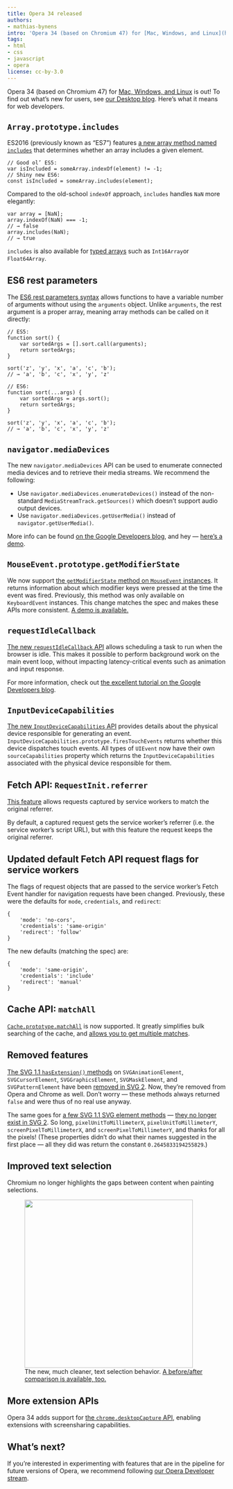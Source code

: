 ```yaml
---
title: Opera 34 released
authors:
- mathias-bynens
intro: 'Opera 34 (based on Chromium 47) for [Mac, Windows, and Linux](http://www.opera.com/computer) is out! To find out what’s new for users, see our [Desktop](http://blogs.opera.com/desktop/2015/12/opera-34-technology-help/) blog. Here’s what it means for web developers.'
tags:
- html
- css
- javascript
- opera
license: cc-by-3.0
---
```


Opera 34 (based on Chromium 47) for [Mac, Windows, and Linux](http://www.opera.com/computer) is out! To find out what’s new for users, see [our Desktop blog](http://blogs.opera.com/desktop/2015/12/opera-34-technology-help/). Here’s what it means for web developers.

## `Array.prototype.includes`

ES2016 (previously known as “ES7”) features [a new array method named `includes`](https://tc39.github.io/Array.prototype.includes/) that determines whether an array includes a given element.

	// Good ol’ ES5:
	var isIncluded = someArray.indexOf(element) != -1;
	// Shiny new ES6:
	const isIncluded = someArray.includes(element);

Compared to the old-school `indexOf` approach, `includes` handles `NaN` more elegantly:

	var array = [NaN];
	array.indexOf(NaN) === -1;
	// → false
	array.includes(NaN);
	// → true

`includes` is also available for [typed arrays](https://developer.mozilla.org/en-US/docs/Web/JavaScript/Typed_arrays#Typed_array_views) such as `Int16Array`or `Float64Array`.

## ES6 rest parameters

The [ES6 rest parameters syntax](https://tc39.github.io/ecma262/#sec-function-definitions) allows functions to have a variable number of arguments without using the `arguments` object. Unlike `arguments`, the rest argument is a proper array, meaning array methods can be called on it directly:

	// ES5:
	function sort() {
		var sortedArgs = [].sort.call(arguments);
		return sortedArgs;
	}

	sort('z', 'y', 'x', 'a', 'c', 'b');
	// → 'a', 'b', 'c', 'x', 'y', 'z'

	// ES6:
	function sort(...args) {
		var sortedArgs = args.sort();
		return sortedArgs;
	}

	sort('z', 'y', 'x', 'a', 'c', 'b');
	// → 'a', 'b', 'c', 'x', 'y', 'z'

## `navigator.mediaDevices`

The new `navigator.mediaDevices` API can be used to enumerate connected media devices and to retrieve their media streams. We recommend the following:

* Use `navigator.mediaDevices.enumerateDevices()` instead of the non-standard  `MediaStreamTrack.getSources()` which doesn’t support audio output devices.
* Use `navigator.mediaDevices.getUserMedia()` instead of `navigator.getUserMedia()`.

More info can be found [on the Google Developers blog](https://developers.google.com/web/updates/2015/10/media-devices), and hey — [here’s a demo](https://webrtc.github.io/samples/src/content/devices/input-output/).

## `MouseEvent.prototype.getModifierState`

We now support [the `getModifierState` method on `MouseEvent` instances](https://w3c.github.io/uievents/#widl-MouseEvent-getModifierState). It returns information about which modifier keys were pressed at the time the event was fired. Previously, this method was only available on `KeyboardEvent` instances. This change matches the spec and makes these APIs more consistent. [A demo is available.](https://googlechrome.github.io/samples/mouseevent-get-modifier-state/)

## `requestIdleCallback`

[The new `requestIdleCallback` API](https://w3c.github.io/requestidlecallback/) allows scheduling a task to run when the browser is idle. This makes it possible to perform background work on the main event loop, without impacting latency-critical events such as animation and input response.

For more information, check out [the excellent tutorial on the Google Developers blog](https://developers.google.com/web/updates/2015/08/using-requestidlecallback).

## `InputDeviceCapabilities`

[The new `InputDeviceCapabilities` API](https://rbyers.github.io/InputDevice/) provides details about the physical device responsible for generating an event. `InputDeviceCapabilities.prototype.firesTouchEvents` returns whether this device dispatches touch events. All types of `UIEvent` now have their own `sourceCapabilities` property which returns the `InputDeviceCapabilities` associated with the physical device responsible for them.

## Fetch API: `RequestInit.referrer`

[This feature](https://github.com/google/Chrome.Docs/blob/master/m47/Request_Constructor_Additions.md) allows requests captured by service workers to match the original referrer.

By default, a captured request gets the service worker’s referrer (i.e. the service worker’s script URL), but with this feature the request keeps the original referrer.

## Updated default Fetch API request flags for service workers

The flags of request objects that are passed to the service worker’s Fetch Event handler for navigation requests have been changed. Previously, these were the defaults for `mode`, `credentials`, and `redirect`:

	{
		'mode': 'no-cors',
		'credentials': 'same-origin'
		'redirect': 'follow'
	}

The new defaults (matching the spec) are:

	{
		'mode': 'same-origin',
		'credentials': 'include'
		'redirect': 'manual'
	}

## Cache API: `matchAll`

[`Cache.prototype.matchAll`](https://slightlyoff.github.io/ServiceWorker/spec/service_worker/#cache-matchall) is now supported. It greatly simplifies bulk searching of the cache, and [allows you to get multiple matches](https://developers.google.com/web/updates/2015/09/updates-to-cache-api#cachematchall-coming-to-chrome-47).

## Removed features

[The SVG 1.1 `hasExtension()` methods](http://www.w3.org/TR/SVG11/types.html#InterfaceSVGTests) on `SVGAnimationElement`, `SVGCursorElement`, `SVGGraphicsElement`, `SVGMaskElement`, and `SVGPatternElement` have been [removed in SVG 2](http://www.w3.org/TR/SVG2/types.html#InterfaceSVGTests). Now, they’re removed from Opera and Chrome as well. Don’t worry — these methods always returned `false` and were thus of no real use anyway.

The same goes for [a few SVG 1.1 SVG element methods](http://www.w3.org/TR/SVG11/struct.html#InterfaceSVGSVGElement) — [they no longer exist in SVG 2](http://www.w3.org/TR/SVG2/struct.html#InterfaceSVGSVGElement). So long, `pixelUnitToMillimeterX`, `pixelUnitToMillimeterY`, `screenPixelToMillimeterX`, and `screenPixelToMillimeterY`, and thanks for all the pixels! (These properties didn’t do what their names suggested in the first place — all they did was return the constant `0.2645833194255829`.)

## Improved text selection

Chromium no longer highlights the gaps between content when painting selections.

<figure block="figure">
	<img elem="media" src="{{ page.id }}/selection.png" width="388" alt="">
	<figcaption elem="caption">The new, much cleaner, text selection behavior. <a href="{{ page.id }}/selection.jpg">A before/after comparison is available, too.</a></figcaption>
</figure>

## More extension APIs

Opera 34 adds support for [the `chrome.desktopCapture` API](https://developer.chrome.com/extensions/desktopCapture), enabling extensions with screensharing capabilities.

## What’s next?

If you’re interested in experimenting with features that are in the pipeline for future versions of Opera, we recommend following [our Opera Developer stream](http://www.opera.com/developer).

